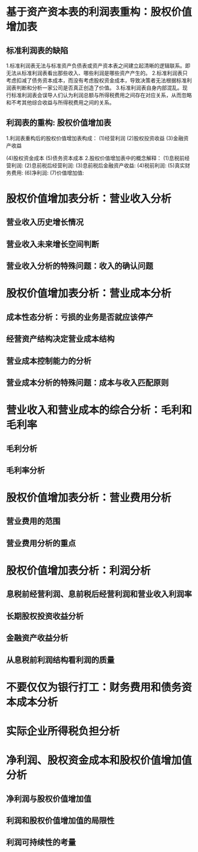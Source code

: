 # 基于资产资本表的利润表重构：股权价值增加表
## 标准利润表的缺陷
1.标准利润表无法与标准资产负债表或资产资本表之间建立起清晰的逻辑联系。即无法从标准利润表看出那些收入、哪些利润是哪些资产产生的。
2.标准利润表只考虑扣减了债务资本成本，而没有考虑股权资金成本，导致决策者无法根据标准利润表判断和分析一家公司是否真正创造了价值。
3.标准利润表自身内部混乱。现行标准利润表会误导人们认为利润总额与所得税费用之间存在对应关系，从而忽略和不考其他综合收益与所得税费用之间的关系。
## 利润表的重构: 股权价值增加表
1.利润表重构后的股权价值增加表构成：
  (1)经营利润
  (2)股权投资收益
  (3)金融资产收益

  (4)股权资金成本
  (5)债务资本成本
2.股权价值增加表中的概念解释：
  (1)息税前经营利润:
  (2)息前税后经营利润:
  (3)息前税后金融资产收益:
  (4)税前利润:
  (5)真实财务费用:
  (6)净利润:
  (7)价值增加值:
# 股权价值增加表分析：营业收入分析
## 营业收入历史增长情况
## 营业收入未来增长空间判断
## 营业收入分析的特殊问题：收入的确认问题

# 股权价值增加表分析：营业成本分析
## 成本性态分析：亏损的业务是否就应该停产
## 经营资产结构决定营业成本结构
## 营业成本控制能力的分析
## 营业成本分析的特殊问题：成本与收入匹配原则

# 营业收入和营业成本的综合分析：毛利和毛利率
## 毛利分析
## 毛利率分析

# 股权价值增加表分析：营业费用分析
## 营业费用的范围
## 营业费用分析的重点

# 股权价值增加表分析：利润分析
## 息税前经营利润、息前税后经营利润和营业收入利润率
## 长期股权投资收益分析
## 金融资产收益分析
## 从息税前利润结构看利润的质量

# 不要仅仅为银行打工：财务费用和债务资本成本分析
# 实际企业所得税负担分析
# 净利润、股权资金成本和股权价值增加值分析
## 净利润与股权价值增加值
## 利润和股权价值增加值的局限性
## 利润可持续性的考量